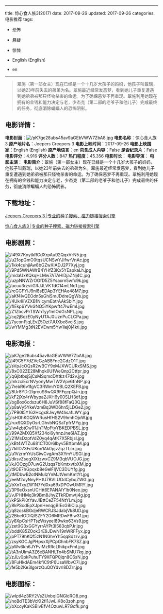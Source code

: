
---
title: 惊心食人族3(2017)
date: 2017-09-26
updated: 2017-09-26
categories: 电影推荐
tags:
- 恐怖
- 悬疑
- 惊悚

- English (English)
- en
---


> 翠施（第一部女主）现在已经是一个十几岁大孩子的妈妈，他孩子叫戴瑞，以她23年前失去的弟弟为名。翠施最近经常发恶梦，看到她儿子重复遭遇到她弟弟被那只怪物杀害的命运。为了确保恶梦不再重现。翠施利用她现在拥有的金钱和能力决定与老，少杰克（第二部的老爷子和他儿子）完成最终的任务，彻底消除蝙蝠人的恐怖阴影。

## **电影详情**：

**电影封面**：<img src="https://image.tmdb.org/t/p/w200/pK7ge28ubs45av9aGEbVWW7ZbA8.jpg" alt="/pK7ge28ubs45av9aGEbVWW7ZbA8.jpg" title="/pK7ge28ubs45av9aGEbVWW7ZbA8.jpg">
**电影名称**：惊心食人族3
**原产地片名**：Jeepers Creepers 3
**电影上映时间**：2017-09-26
**电影上映国家**：English (English)
**原产地语言**：en
**包含成人内容**：False
**是否纪录片**：False
**电影评分**：4.916
**评分人数**：847
**热门程度**：45.356
**电影时长**：
**电影导演**：
**电影主演**：
**电影简介**：翠施（第一部女主）现在已经是一个十几岁大孩子的妈妈，他孩子叫戴瑞，以她23年前失去的弟弟为名。翠施最近经常发恶梦，看到她儿子重复遭遇到她弟弟被那只怪物杀害的命运。为了确保恶梦不再重现。翠施利用她现在拥有的金钱和能力决定与老，少杰克（第二部的老爷子和他儿子）完成最终的任务，彻底消除蝙蝠人的恐怖阴影。

## **下载地址**：
[Jeepers Creepers 3 |专业的种子搜索、磁力链接搜索引擎](https://movie.amd794.com:2083/?search=Jeepers%20Creepers%203&ordering=&mode=match_phrase&page_size=10&page=1)

[惊心食人族3 |专业的种子搜索、磁力链接搜索引擎](https://movie.amd794.com:2083/?search=%E6%83%8A%E5%BF%83%E9%A3%9F%E4%BA%BA%E6%97%8F3&ordering=&mode=match_phrase&page_size=10&page=1)
 

## **电影剧照**：
<img src="https://image.tmdb.org/t/p/original/l49X7KxytkRCdXrpAu92QqxVrN5.jpg" alt="/l49X7KxytkRCdXrpAu92QqxVrN5.jpg" title="/l49X7KxytkRCdXrpAu92QqxVrN5.jpg"><img src="https://image.tmdb.org/t/p/original/u21opGmO0tqsUCNSwYJIfwrVnAc.jpg" alt="/u21opGmO0tqsUCNSwYJIfwrVnAc.jpg" title="/u21opGmO0tqsUCNSwYJIfwrVnAc.jpg"><img src="https://image.tmdb.org/t/p/original/1kk4cuhjiAw8bGZwXIADJ2P7Xyj.jpg" alt="/1kk4cuhjiAw8bGZwXIADJ2P7Xyj.jpg" title="/1kk4cuhjiAw8bGZwXIADJ2P7Xyj.jpg"><img src="https://image.tmdb.org/t/p/original/9Pd5WNAWrB4YHfZ3Kx5YEapkaLh.jpg" alt="/9Pd5WNAWrB4YHfZ3Kx5YEapkaLh.jpg" title="/9Pd5WNAWrB4YHfZ3Kx5YEapkaLh.jpg"><img src="https://image.tmdb.org/t/p/original/mdaUxKQkqHLMw7ATAHlDjaZNj4C.jpg" alt="/mdaUxKQkqHLMw7ATAHlDjaZNj4C.jpg" title="/mdaUxKQkqHLMw7ATAHlDjaZNj4C.jpg"><img src="https://image.tmdb.org/t/p/original/uzpNNWZrOGfD5Z5Ysaxrn5wfc9k.jpg" alt="/uzpNNWZrOGfD5Z5Ysaxrn5wfc9k.jpg" title="/uzpNNWZrOGfD5Z5Ysaxrn5wfc9k.jpg"><img src="https://image.tmdb.org/t/p/original/ucuu3rzviiGRJJLVKTdC14mLNo1.jpg" alt="/ucuu3rzviiGRJJLVKTdC14mLNo1.jpg" title="/ucuu3rzviiGRJJLVKTdC14mLNo1.jpg"><img src="https://image.tmdb.org/t/p/original/rcGGFYIJ9nl8sEDAp3YEHAe48M7.jpg" alt="/rcGGFYIJ9nl8sEDAp3YEHAe48M7.jpg" title="/rcGGFYIJ9nl8sEDAp3YEHAe48M7.jpg"><img src="https://image.tmdb.org/t/p/original/aKf4IvQEOdn5sGhiSmJDdreQgWb.jpg" alt="/aKf4IvQEOdn5sGhiSmJDdreQgWb.jpg" title="/aKf4IvQEOdn5sGhiSmJDdreQgWb.jpg"><img src="https://image.tmdb.org/t/p/original/4Uk4iiVZXB1NicymEbtrAAkSblY.jpg" alt="/4Uk4iiVZXB1NicymEbtrAAkSblY.jpg" title="/4Uk4iiVZXB1NicymEbtrAAkSblY.jpg"><img src="https://image.tmdb.org/t/p/original/fIEkp6YVkGNQ5iYKpwft47lwEml.jpg" alt="/fIEkp6YVkGNQ5iYKpwft47lwEml.jpg" title="/fIEkp6YVkGNQ5iYKpwft47lwEml.jpg"><img src="https://image.tmdb.org/t/p/original/Z1ZbcvPrTSWnTyy1mIOdGsNPL.jpg" alt="/Z1ZbcvPrTSWnTyy1mIOdGsNPL.jpg" title="/Z1ZbcvPrTSWnTyy1mIOdGsNPL.jpg"><img src="https://image.tmdb.org/t/p/original/cq2jBczE0yNyUTAJ0UznPuCLCPa.jpg" alt="/cq2jBczE0yNyUTAJ0UznPuCLCPa.jpg" title="/cq2jBczE0yNyUTAJ0UznPuCLCPa.jpg"><img src="https://image.tmdb.org/t/p/original/7yeonPjqLEvZ5Ozt7JUXbe8vcjS.jpg" alt="/7yeonPjqLEvZ5Ozt7JUXbe8vcjS.jpg" title="/7yeonPjqLEvZ5Ozt7JUXbe8vcjS.jpg"><img src="https://image.tmdb.org/t/p/original/wYMMg3tN2EVEwm5Yw1iej0j4ktl.jpg" alt="/wYMMg3tN2EVEwm5Yw1iej0j4ktl.jpg" title="/wYMMg3tN2EVEwm5Yw1iej0j4ktl.jpg">

## **电影海报**：
<img src="https://image.tmdb.org/t/p/original/pK7ge28ubs45av9aGEbVWW7ZbA8.jpg" alt="/pK7ge28ubs45av9aGEbVWW7ZbA8.jpg" title="/pK7ge28ubs45av9aGEbVWW7ZbA8.jpg"><img src="https://image.tmdb.org/t/p/original/j49G5F7dZVeGzAB8Fnc2GdzO1T.jpg" alt="/j49G5F7dZVeGzAB8Fnc2GdzO1T.jpg" title="/j49G5F7dZVeGzAB8Fnc2GdzO1T.jpg"><img src="https://image.tmdb.org/t/p/original/sVpJcOQsR2wBCY9xMJXWCURxSMS.jpg" alt="/sVpJcOQsR2wBCY9xMJXWCURxSMS.jpg" title="/sVpJcOQsR2wBCY9xMJXWCURxSMS.jpg"><img src="https://image.tmdb.org/t/p/original/8xO02ZE28Mhqk0U1WeQnp2Ctfpr.jpg" alt="/8xO02ZE28Mhqk0U1WeQnp2Ctfpr.jpg" title="/8xO02ZE28Mhqk0U1WeQnp2Ctfpr.jpg"><img src="https://image.tmdb.org/t/p/original/qGjbtbsjSjCsMSqmdDXtkz47d2v.jpg" alt="/qGjbtbsjSjCsMSqmdDXtkz47d2v.jpg" title="/qGjbtbsjSjCsMSqmdDXtkz47d2v.jpg"><img src="https://image.tmdb.org/t/p/original/mkzciEcrNVyonyMwTW2Vpv6fnNP.jpg" alt="/mkzciEcrNVyonyMwTW2Vpv6fnNP.jpg" title="/mkzciEcrNVyonyMwTW2Vpv6fnNP.jpg"><img src="https://image.tmdb.org/t/p/original/7rebR6v1fgVC3RWmlY0BLQ2XEFB.jpg" alt="/7rebR6v1fgVC3RWmlY0BLQ2XEFB.jpg" title="/7rebR6v1fgVC3RWmlY0BLQ2XEFB.jpg"><img src="https://image.tmdb.org/t/p/original/8Ur8YDr2lgrcuS6wQX9FFgcpQJn.jpg" alt="/8Ur8YDr2lgrcuS6wQX9FFgcpQJn.jpg" title="/8Ur8YDr2lgrcuS6wQX9FFgcpQJn.jpg"><img src="https://image.tmdb.org/t/p/original/kF2jXx4rWbypa2JXH6y00SLH3df.jpg" alt="/kF2jXx4rWbypa2JXH6y00SLH3df.jpg" title="/kF2jXx4rWbypa2JXH6y00SLH3df.jpg"><img src="https://image.tmdb.org/t/p/original/bgBox6cdszu6H8JuVSf88fFaQ3Q.jpg" alt="/bgBox6cdszu6H8JuVSf88fFaQ3Q.jpg" title="/bgBox6cdszu6H8JuVSf88fFaQ3Q.jpg"><img src="https://image.tmdb.org/t/p/original/p8aVy5YkeVzmBq3WD6hn5jLDGe2.jpg" alt="/p8aVy5YkeVzmBq3WD6hn5jLDGe2.jpg" title="/p8aVy5YkeVzmBq3WD6hn5jLDGe2.jpg"><img src="https://image.tmdb.org/t/p/original/7PB0l5Y162Hcgx8JwyW4hsafLWY.jpg" alt="/7PB0l5Y162Hcgx8JwyW4hsafLWY.jpg" title="/7PB0l5Y162Hcgx8JwyW4hsafLWY.jpg"><img src="https://image.tmdb.org/t/p/original/isHOhKGQ5WRusHfHS2V9hmhOjxW.jpg" alt="/isHOhKGQ5WRusHfHS2V9hmhOjxW.jpg" title="/isHOhKGQ5WRusHfHS2V9hmhOjxW.jpg"><img src="https://image.tmdb.org/t/p/original/rux9QXDyOsrLGhvbNQSaTpfrMYg.jpg" alt="/rux9QXDyOsrLGhvbNQSaTpfrMYg.jpg" title="/rux9QXDyOsrLGhvbNQSaTpfrMYg.jpg"><img src="https://image.tmdb.org/t/p/original/iw4zbtCw01JhTMpFtyYBKEDPBSL.jpg" alt="/iw4zbtCw01JhTMpFtyYBKEDPBSL.jpg" title="/iw4zbtCw01JhTMpFtyYBKEDPBSL.jpg"><img src="https://image.tmdb.org/t/p/original/99A2MXQ5Xf234oi6yhnzJne6IAZ.jpg" alt="/99A2MXQ5Xf234oi6yhnzJne6IAZ.jpg" title="/99A2MXQ5Xf234oi6yhnzJne6IAZ.jpg"><img src="https://image.tmdb.org/t/p/original/21MsDzptVdZ0yq4qAtK7X5RbjsI.jpg" alt="/21MsDzptVdZ0yq4qAtK7X5RbjsI.jpg" title="/21MsDzptVdZ0yq4qAtK7X5RbjsI.jpg"><img src="https://image.tmdb.org/t/p/original/kBt4WTZu681CT00r6lbyv5BXbmM.jpg" alt="/kBt4WTZu681CT00r6lbyv5BXbmM.jpg" title="/kBt4WTZu681CT00r6lbyv5BXbmM.jpg"><img src="https://image.tmdb.org/t/p/original/7ldID73FcUKon1Ak0pjvZqzTLcr.jpg" alt="/7ldID73FcUKon1Ak0pjvZqzTLcr.jpg" title="/7ldID73FcUKon1Ak0pjvZqzTLcr.jpg"><img src="https://image.tmdb.org/t/p/original/u1VzrmYrUsGiwCvgAm3XYmYUSGl.jpg" alt="/u1VzrmYrUsGiwCvgAm3XYmYUSGl.jpg" title="/u1VzrmYrUsGiwCvgAm3XYmYUSGl.jpg"><img src="https://image.tmdb.org/t/p/original/dksvZsegXlXtzwxCZ9M3qbVUOJG.jpg" alt="/dksvZsegXlXtzwxCZ9M3qbVUOJG.jpg" title="/dksvZsegXlXtzwxCZ9M3qbVUOJG.jpg"><img src="https://image.tmdb.org/t/p/original/kJOOzgO7uwG2Uzqs7bKmtxvtbXM.jpg" alt="/kJOOzgO7uwG2Uzqs7bKmtxvtbXM.jpg" title="/kJOOzgO7uwG2Uzqs7bKmtxvtbXM.jpg"><img src="https://image.tmdb.org/t/p/original/t9OE7hGpqxb8eGelFIjVC3DUYfg.jpg" alt="/t9OE7hGpqxb8eGelFIjVC3DUYfg.jpg" title="/t9OE7hGpqxb8eGelFIjVC3DUYfg.jpg"><img src="https://image.tmdb.org/t/p/original/tMDbwB2otNMuIzYnMJtVemKmtYt.jpg" alt="/tMDbwB2otNMuIzYnMJtVemKmtYt.jpg" title="/tMDbwB2otNMuIzYnMJtVemKmtYt.jpg"><img src="https://image.tmdb.org/t/p/original/eeM2oyNnyPHtU7BVLUOdCybqZWG.jpg" alt="/eeM2oyNnyPHtU7BVLUOdCybqZWG.jpg" title="/eeM2oyNnyPHtU7BVLUOdCybqZWG.jpg"><img src="https://image.tmdb.org/t/p/original/bXnTxyZW1N7Yd0xa69xDPOwUMRY.jpg" alt="/bXnTxyZW1N7Yd0xa69xDPOwUMRY.jpg" title="/bXnTxyZW1N7Yd0xa69xDPOwUMRY.jpg"><img src="https://image.tmdb.org/t/p/original/3P9eOxsnUCHtt6EPANAlY1b0Neo.jpg" alt="/3P9eOxsnUCHtt6EPANAlY1b0Neo.jpg" title="/3P9eOxsnUCHtt6EPANAlY1b0Neo.jpg"><img src="https://image.tmdb.org/t/p/original/vJPHHMq3k9Bm8JhyZTkRDmvtj4g.jpg" alt="/vJPHHMq3k9Bm8JhyZTkRDmvtj4g.jpg" title="/vJPHHMq3k9Bm8JhyZTkRDmvtj4g.jpg"><img src="https://image.tmdb.org/t/p/original/kPSkPi0tYavJlBttCeZF54NtYLm.jpg" alt="/kPSkPi0tYavJlBttCeZF54NtYLm.jpg" title="/kPSkPi0tYavJlBttCeZF54NtYLm.jpg"><img src="https://image.tmdb.org/t/p/original/8kPScdEpXJpnHenqgBIEsGBiClp.jpg" alt="/8kPScdEpXJpnHenqgBIEsGBiClp.jpg" title="/8kPScdEpXJpnHenqgBIEsGBiClp.jpg"><img src="https://image.tmdb.org/t/p/original/q8zoskBGdjeRWCRJSJdabjVk8UD.jpg" alt="/q8zoskBGdjeRWCRJSJdabjVk8UD.jpg" title="/q8zoskBGdjeRWCRJSJdabjVk8UD.jpg"><img src="https://image.tmdb.org/t/p/original/2BbeIODIQISZFY2O6MRDwF8iw31.jpg" alt="/2BbeIODIQISZFY2O6MRDwF8iw31.jpg" title="/2BbeIODIQISZFY2O6MRDwF8iw31.jpg"><img src="https://image.tmdb.org/t/p/original/y8XpCsHPTszWsyeeI89wko63Vs9.jpg" alt="/y8XpCsHPTszWsyeeI89wko63Vs9.jpg" title="/y8XpCsHPTszWsyeeI89wko63Vs9.jpg"><img src="https://image.tmdb.org/t/p/original/zet0G3xGGYyrrAYPt3I583qbPJr.jpg" alt="/zet0G3xGGYyrrAYPt3I583qbPJr.jpg" title="/zet0G3xGGYyrrAYPt3I583qbPJr.jpg"><img src="https://image.tmdb.org/t/p/original/bddK85ZOok3rE9JDwN19nWRFFyx.jpg" alt="/bddK85ZOok3rE9JDwN19nWRFFyx.jpg" title="/bddK85ZOok3rE9JDwN19nWRFFyx.jpg"><img src="https://image.tmdb.org/t/p/original/pPT79hKQf5zN1NGhvYh5qq8qzrv.jpg" alt="/pPT79hKQf5zN1NGhvYh5qq8qzrv.jpg" title="/pPT79hKQf5zN1NGhvYh5qq8qzrv.jpg"><img src="https://image.tmdb.org/t/p/original/zsyKGCJgPHpsxXjPCpGhnbFK7SZ.jpg" alt="/zsyKGCJgPHpsxXjPCpGhnbFK7SZ.jpg" title="/zsyKGCJgPHpsxXjPCpGhnbFK7SZ.jpg"><img src="https://image.tmdb.org/t/p/original/pWv6kh6JYFviMzRRcLIhikpxFmI.jpg" alt="/pWv6kh6JYFviMzRRcLIhikpxFmI.jpg" title="/pWv6kh6JYFviMzRRcLIhikpxFmI.jpg"><img src="https://image.tmdb.org/t/p/original/tA3nUlmA3Z6eBANHLTn4bSMU7kg.jpg" alt="/tA3nUlmA3Z6eBANHLTn4bSMU7kg.jpg" title="/tA3nUlmA3Z6eBANHLTn4bSMU7kg.jpg"><img src="https://image.tmdb.org/t/p/original/zJLv0pkPuhuTY9XFQP0jqn8C6sN.jpg" alt="/zJLv0pkPuhuTY9XFQP0jqn8C6sN.jpg" title="/zJLv0pkPuhuTY9XFQP0jqn8C6sN.jpg"><img src="https://image.tmdb.org/t/p/original/8FuHkdAEm4kfiC9tP6UsaWbvC7l.jpg" alt="/8FuHkdAEm4kfiC9tP6UsaWbvC7l.jpg" title="/8FuHkdAEm4kfiC9tP6UsaWbvC7l.jpg"><img src="https://image.tmdb.org/t/p/original/fe5b2Ke3lgorzQuQOYdvrl8DZrr.jpg" alt="/fe5b2Ke3lgorzQuQOYdvrl8DZrr.jpg" title="/fe5b2Ke3lgorzQuQOYdvrl8DZrr.jpg">

## **电影图标**：
<img src="https://image.tmdb.org/t/p/original/wIptl4z3RY2VsZUnbqiGNGldRO8.png" alt="/wIptl4z3RY2VsZUnbqiGNGldRO8.png" title="/wIptl4z3RY2VsZUnbqiGNGldRO8.png"><img src="https://image.tmdb.org/t/p/original/noBdTE3bVcKI2fl1JwLiK8o3zoh.png" alt="/noBdTE3bVcKI2fl1JwLiK8o3zoh.png" title="/noBdTE3bVcKI2fl1JwLiK8o3zoh.png"><img src="https://image.tmdb.org/t/p/original/bXcoyKaKSBlvEfV4OzuwLR7Gcfk.png" alt="/bXcoyKaKSBlvEfV4OzuwLR7Gcfk.png" title="/bXcoyKaKSBlvEfV4OzuwLR7Gcfk.png">
